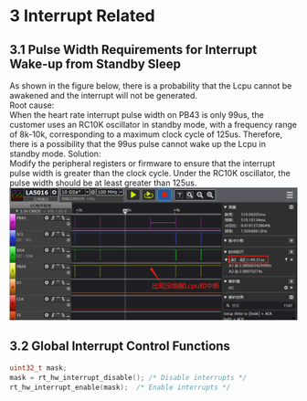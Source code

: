# 3 Interrupt Related
## 3.1 Pulse Width Requirements for Interrupt Wake-up from Standby Sleep
As shown in the figure below, there is a probability that the Lcpu cannot be awakened and the interrupt will not be generated.<br>
Root cause:<br>
When the heart rate interrupt pulse width on PB43 is only 99us, the customer uses an RC10K oscillator in standby mode, with a frequency range of 8k-10k, corresponding to a maximum clock cycle of 125us. Therefore, there is a possibility that the 99us pulse cannot wake up the Lcpu in standby mode.
Solution:<br>
Modify the peripheral registers or firmware to ensure that the interrupt pulse width is greater than the clock cycle. Under the RC10K oscillator, the pulse width should be at least greater than 125us.
<br>![alt text](./assets/int/int001.png)<br>  

## 3.2 Global Interrupt Control Functions
```c
uint32_t mask;
mask = rt_hw_interrupt_disable(); /* Disable interrupts */
rt_hw_interrupt_enable(mask);  /* Enable interrupts */
```
